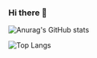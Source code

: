 ### Hi there 👋
![Anurag's GitHub stats](https://github-readme-stats.vercel.app/api?username=GabrielChagas1&show_icons=true&theme=dracula)

![Top Langs](https://github-readme-stats.vercel.app/api/top-langs/?username=GabrielChagas1)

<!--
**GabrielChagas1/GabrielChagas1** is a ✨ _special_ ✨ repository because its `README.md` (this file) appears on your GitHub profile.

Here are some ideas to get you started:

- 🔭 I’m currently working on ...
- 🌱 I’m currently learning ...
- 👯 I’m looking to collaborate on ...
- 🤔 I’m looking for help with ...
- 💬 Ask me about ...
- 📫 How to reach me: ...
- 😄 Pronouns: ...
- ⚡ Fun fact: ...
-->
